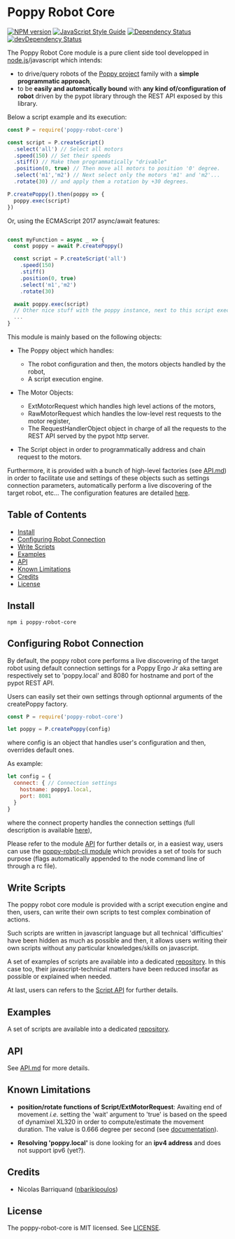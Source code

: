 # Poppy Robot Core

[![NPM version][npm-image]][npm-url]
[![JavaScript Style Guide][standard-image]][standard-url]
[![Dependency Status][david-image]][david-url]
[![devDependency Status][david-dev-image]][david-dev-url]

The Poppy Robot Core module is a pure client side tool developped in [node.js](https://nodejs.org/en/download/)/javascript which intends:

- to drive/query robots of the [Poppy project](https://www.poppy-project.org/en/) family with a __simple programmatic approach__,
- to be __easily and automatically bound__ with __any kind of/configuration of robot__ driven by the pypot library through the REST API exposed by this library.

Below a script example and its execution:

```js
const P = require('poppy-robot-core')

const script = P.createScript()
  .select('all') // Select all motors
  .speed(150) // Set their speeds
  .stiff() // Make them programmatically "drivable"
  .position(0, true) // Then move all motors to position '0' degree.
  .select('m1','m2') // Next select only the motors 'm1' and 'm2'...
  .rotate(30) // and apply them a rotation by +30 degrees.

P.createPoppy().then(poppy => {
  poppy.exec(script)  
})
```

Or, using the ECMAScript 2017 async/await features:
```js

const myFunction = async _ => {
  const poppy = await P.createPoppy()

  const script = P.createScript('all')
    .speed(150)
    .stiff()
    .position(0, true)
    .select('m1','m2')
    .rotate(30)

  await poppy.exec(script)
  // Other nice stuff with the poppy instance, next to this script execution  
  ...
}

```

This module is mainly based on the following objects:

- The Poppy object which handles:
  - The robot configuration and then, the motors objects handled by the robot,
  - A script execution engine.

- The Motor Objects:
  - ExtMotorRequest which handles high level actions of the motors,
  - RawMotorRequest which handles the low-level rest requests to the motor register,
  - The RequestHandlerObject object in charge of all the requests to the REST API served by the pypot http server.

- The Script object in order to programmatically address and chain request to the motors.

Furthermore, it is provided with a bunch of high-level factories (see [API.md](./doc/api.md)) in order to facilitate use and settings of these objects such as settings connection parameters, automatically perform a live discovering of the target robot, etc...
The configuration features are detailed [here](#configuring-robot).

## Table of Contents

<!-- toc -->

- [Install](#install)
- [Configuring Robot Connection](#configuring-robot-connection)
- [Write Scripts](#write-scripts)
- [Examples](#examples)
- [API](#api)
- [Known Limitations](#known-limitations)
- [Credits](#credits)
- [License](#license)

<!-- tocstop -->

## Install

```shell
npm i poppy-robot-core
```

## Configuring Robot Connection

By default, the poppy robot core performs a live discovering of the target robot using default connection settings for a Poppy Ergo Jr aka setting are respectively set to 'poppy.local' and 8080 for hostname and port of the pypot REST API.

Users can easily set their own settings through optionnal arguments of the createPoppy factory.

```js
const P = require('poppy-robot-core')

let poppy = P.createPoppy(config)
```

where config is an object that handles user's configuration and then, overrides default ones.

As example:

```js
let config = {
  connect: { // Connection settings
    hostname: poppy1.local,
    port: 8081
  }
}
```

where the connect property handles the connection settings (full description is available [here](./doc/api.md#module_poppy-robot-core..ConnectionSettings)),

Please refer to the module [API](#api) for further details or, in a easiest way, users can use the [poppy-robot-cli module][cli-link] which provides a set of tools 
for such purpose (flags automatically appended to the node command line of through a rc file).

## Write Scripts

The poppy robot core module is provided with a script execution engine and then, users, can write their own scripts to test complex  combination of actions.

Such scripts are written in javascript language but all technical \'difficulties\' have been hidden as much as possible and then, it allows users writing their own scripts without any particular knowledges/skills on javascript.

A set of examples of scripts are available into a dedicated [repository](https://github.com/nbarikipoulos/poppy-examples). In this case too, their javascript-technical matters have been reduced insofar as possible or explained when needed.

At last, users can refers to the [Script API](./doc/api.md#module_poppy-robot-core..Script) for further details.

## Examples

A set of scripts are available into a dedicated [repository](https://github.com/nbarikipoulos/poppy-examples).

## API

See [API.md](./doc/api.md) for more details.

## Known Limitations

- __position/rotate functions of Script/ExtMotorRequest__: Awaiting end of movement _i.e._ setting the 'wait' argument to 'true' is based on the speed of dynamixel XL320 in order to compute/estimate the movement duration.
The value is 0.666 degree per second (see [documentation](https://github.com/ROBOTIS-GIT/emanual/blob/master/docs/en/dxl/x/xl320.md)).

- __Resolving 'poppy.local'__ is done looking for an __ipv4 address__ and does not support ipv6 (yet?).

## Credits

- Nicolas Barriquand ([nbarikipoulos](https://github.com/nbarikipoulos))

## License

The poppy-robot-core is MIT licensed. See [LICENSE](./LICENSE.md).

[cli-link]: https://github.com/nbarikipoulos/poppy-robot-cli#readme

[npm-url]: https://www.npmjs.com/package/poppy-robot-core
[npm-image]: https://img.shields.io/npm/v/poppy-robot-core.svg
[standard-url]: https://standardjs.com
[standard-image]: https://img.shields.io/badge/code_style-standard-brightgreen.svg

[david-image]: https://img.shields.io/david/nbarikipoulos/poppy-robot-core.svg
[david-url]: https://david-dm.org/nbarikipoulos/poppy-robot-core
[david-dev-image]: https://img.shields.io/david/dev/nbarikipoulos/poppy-robot-core.svg
[david-dev-url]: https://david-dm.org/nbarikipoulos/poppy-robot-core?type=dev
